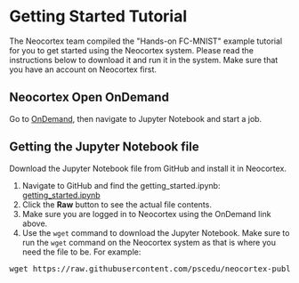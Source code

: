 # Getting Started Tutorial
The Neocortex team compiled the "Hands-on FC-MNIST" example tutorial for you to get started using the Neocortex system. Please read the instructions below 
to download it and run it in the system. Make sure that you have an account on Neocortex first.
## Neocortex Open OnDemand
Go to <a href="https://ondemand.neocortex.psc.edu" target="_blank">OnDemand</a>, then navigate to Jupyter Notebook and start a job.
## Getting the Jupyter Notebook file
Download the Jupyter Notebook file from GitHub and install it in Neocortex.
<ol>
<li>Navigate to GitHub and find the getting_started.ipynb: <a href="https://github.com/pscedu/neocortex-public/blob/main/tutorial/getting_started.ipynb" target="_blank">getting_started.ipynb</a></li>
<li>Click the <strong>Raw</strong> button to see the actual file contents.</li>
<li>Make sure you are logged in to Neocortex using the OnDemand link above. </li>
<li>Use the <code>wget</code> command to download the Jupyter Notebook. Make sure to run the <code>wget</code> command on the Neocortex system as that is where you need the file to be. For example:
   </li>
</ol>
<pre>
wget https://raw.githubusercontent.com/pscedu/neocortex-public/main/tutorial/getting_started.ipynb
</pre>

